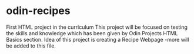 # odin-recipes
First HTML project in the curriculum 
This project will be focused on testing the skills and knowledge which has been given by Odin Projects HTML Basics section. 
Idea of this project is creating a Recipe Webpage -more will be added to this file.